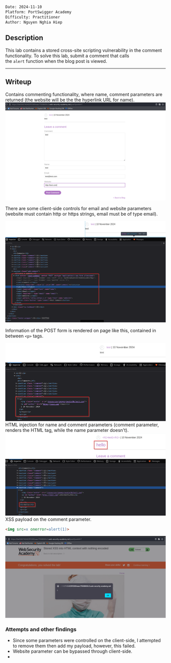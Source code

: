```markup
Date: 2024-11-10
Platform: PortSwigger Academy
Difficulty: Practitioner
Author: Nguyen Nghia Hiep
```
## Description
This lab contains a stored cross-site scripting vulnerability in the comment functionality.
To solve this lab, submit a comment that calls the `alert` function when the blog post is viewed.

---
## Writeup
Contains commenting functionality, where name, comment parameters are returned (the website will be the the hyperlink URL for name).
![](img/Pasted%20image%2020241110123358.png)

There are some client-side controls for email and website parameters (website must contain http or https strings, email must be of type email).

![](img/Pasted%20image%2020241110123611.png)

Information of the POST form is rendered on page like this, contained in between `<p>` tags.

![](img/Pasted%20image%2020241110123819.png)
HTML injection for name and comment parameters (comment parameter, renders the HTML tag, while the name parameter doesn't).
![](img/Pasted%20image%2020241110124440.png)
XSS payload on the comment parameter.
```html
<img src=x onerror=alert(1)>
```
![](img/Pasted%20image%2020241110125053.png)
### Attempts and other findings
- Since some parameters were controlled on the client-side, I attempted to remove them then add my payload, however, this failed.
- Website parameter can be bypassed through client-side.
- 
